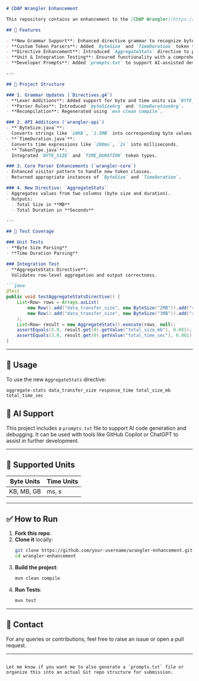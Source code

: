 

```markdown
# CDAP Wrangler Enhancement

This repository contains an enhancement to the [CDAP Wrangler](https://github.com/data-integrations/wrangler) project. It introduces support for parsing and aggregating byte sizes and time durations through new directives and updated grammar.

## 🚀 Features

- **New Grammar Support**: Enhanced directive grammar to recognize byte and time units.
- **Custom Token Parsers**: Added `ByteSize` and `TimeDuration` token types to simplify unit conversion.
- **Directive Enhancement**: Introduced `AggregateStats` directive to process and summarize byte size and time columns.
- **Unit & Integration Testing**: Ensured functionality with a comprehensive test suite.
- **Developer Prompts**: Added `prompts.txt` to support AI-assisted development.

---

## 📁 Project Structure

### 1. Grammar Updates (`Directives.g4`)
- **Lexer Additions**: Added support for byte and time units via `BYTE_UNIT`, `TIME_UNIT`.
- **Parser Rules**: Introduced `byteSizeArg` and `timeDurationArg`.
- **Recompilation**: Regenerated using `mvn clean compile`.

### 2. API Additions (`wrangler-api`)
- **`ByteSize.java`**:
  Converts strings like `10KB`, `1.5MB` into corresponding byte values.
- **`TimeDuration.java`**:
  Converts time expressions like `200ms`, `2s` into milliseconds.
- **`TokenType.java`**:
  Integrated `BYTE_SIZE` and `TIME_DURATION` token types.

### 3. Core Parser Enhancements (`wrangler-core`)
- Enhanced visitor pattern to handle new token classes.
- Returned appropriate instances of `ByteSize` and `TimeDuration`.

### 4. New Directive: `AggregateStats`
- Aggregates values from two columns (byte size and duration).
- Outputs:
  - Total Size in **MB**
  - Total Duration in **Seconds**

---

## 🧪 Test Coverage

### Unit Tests
- **Byte Size Parsing**
- **Time Duration Parsing**

### Integration Test
- **AggregateStats Directive**:
  Validates row-level aggregation and output correctness.

```java
@Test
public void testAggregateStatsDirective() {
    List<Row> rows = Arrays.asList(
        new Row().add("data_transfer_size", new ByteSize("2MB")).add("response_time", new TimeDuration("1s")),
        new Row().add("data_transfer_size", new ByteSize("3MB")).add("response_time", new TimeDuration("2s"))
    );
    List<Row> result = new AggregateStats().execute(rows, null);
    assertEquals(5.0, result.get(0).getValue("total_size_mb"), 0.001);
    assertEquals(3.0, result.get(0).getValue("total_time_sec"), 0.001);
}
```

---

## 📜 Usage

To use the new `AggregateStats` directive:

```wrangler
aggregate-stats data_transfer_size response_time total_size_mb total_time_sec
```

## 🧠 AI Support

This project includes a `prompts.txt` file to support AI code generation and debugging. It can be used with tools like GitHub Copilot or ChatGPT to assist in further development.

---

## 📄 Supported Units

| Byte Units | Time Units |
|------------|------------|
| KB, MB, GB | ms, s      |

---

## ✅ How to Run

1. **Fork this repo**.
2. **Clone it** locally:
   ```bash
   git clone https://github.com/your-username/wrangler-enhancement.git
   cd wrangler-enhancement
   ```
3. **Build the project**:
   ```bash
   mvn clean compile
   ```
4. **Run Tests**:
   ```bash
   mvn test
   ```

---

## 📧 Contact

For any queries or contributions, feel free to raise an issue or open a pull request.

---

```

Let me know if you want me to also generate a `prompts.txt` file or organize this into an actual Git repo structure for submission.
